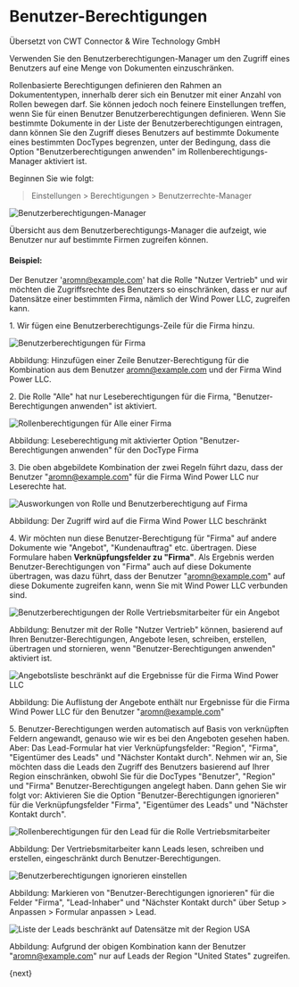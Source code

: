 # Benutzer-Berechtigungen

<span class="text-muted contributed-by">Übersetzt von CWT Connector & Wire Technology GmbH</span> 

Verwenden Sie den Benutzerberechtigungen-Manager um den Zugriff eines Benutzers auf eine Menge von Dokumenten einzuschränken.

Rollenbasierte Berechtigungen definieren den Rahmen an Dokumententypen, innerhalb derer sich ein Benutzer mit einer Anzahl von Rollen bewegen darf. Sie können jedoch noch feinere Einstellungen treffen, wenn Sie für einen Benutzer Benutzerberechtigungen definieren. Wenn Sie bestimmte Dokumente in der Liste der Benutzerberechtigungen eintragen, dann können Sie den Zugriff dieses Benutzers auf bestimmte Dokumente eines bestimmten DocTypes begrenzen, unter der Bedingung, dass die Option "Benutzerberechtigungen anwenden" im Rollenberechtigungs-Manager aktiviert ist.

Beginnen Sie wie folgt:

> Einstellungen > Berechtigungen > Benutzerrechte-Manager

<img src="{{docs_base_url}}/assets/img/users-and-permissions/user-permissions-company.png" class="img-responsive" alt="Benutzerberechtigungen-Manager">

Übersicht aus dem Benutzerberechtigungs-Manager die aufzeigt, wie Benutzer nur auf bestimmte Firmen zugreifen können.

#### Beispiel:

Der Benutzer 'aromn@example.com' hat die Rolle "Nutzer Vertrieb" und wir möchten die Zugriffsrechte des Benutzers so einschränken, dass er nur auf Datensätze einer bestimmten Firma, nämlich der Wind Power LLC, zugreifen kann.

1\. Wir fügen eine Benutzerberechtigungs-Zeile für die Firma hinzu.

<img src="{{docs_base_url}}/assets/img/users-and-permissions/user-permission-user-limited-by-company.png"
		class="img-responsive" alt="Benutzerberechtigungen für Firma">

Abbildung: Hinzufügen einer Zeile Benutzer-Berechtigung für die Kombination aus dem Benutzer aromn@example.com und der Firma Wind Power LLC.

2\. Die Rolle "Alle" hat nur Leseberechtigungen für die Firma, "Benutzer-Berechtigungen anwenden" ist aktiviert.

<img src="{{docs_base_url}}/assets/img/users-and-permissions/user-permissions-company-role-all.png"
			class="img-responsive" alt="Rollenberechtigungen für Alle einer Firma">

Abbildung: Leseberechtigung mit aktivierter Option "Benutzer-Berechtigungen anwenden" für den DocType Firma

3\. Die oben abgebildete Kombination der zwei Regeln führt dazu, dass der Benutzer "aromn@example.com" für die Firma Wind Power LLC nur Leserechte hat.

<img src="{{docs_base_url}}/assets/img/users-and-permissions/user-permissions-company-wind-power-llc.png"
			class="img-responsive" alt="Ausworkungen von Rolle und Benutzerberechtigung auf Firma">

Abbildung: Der Zugriff wird auf die Firma Wind Power LLC beschränkt

4\. Wir möchten nun diese Benutzer-Berechtigung für "Firma" auf andere Dokumente wie "Angebot", "Kundenauftrag" etc. übertragen. Diese Formulare haben **Verknüpfungsfelder zu "Firma"**. Als Ergebnis werden Benutzer-Berechtigungen von "Firma" auch auf diese Dokumente übertragen, was dazu führt, dass der Benutzer "aromn@example.com" auf diese Dokumente zugreifen kann, wenn Sie mit Wind Power LLC verbunden sind.

<img src="{{docs_base_url}}/assets/img/users-and-permissions/user-permissions-quotation-sales-user.png"
			class="img-responsive" alt="Benutzerberechtigungen der Rolle Vertriebsmitarbeiter für ein Angebot">
			
Abbildung: Benutzer mit der Rolle "Nutzer Vertrieb" können, basierend auf Ihren Benutzer-Berechtigungen, Angebote lesen, schreiben, erstellen, übertragen und stornieren, wenn "Benutzer-Berechtigungen anwenden" aktiviert ist.
			
<img src="{{docs_base_url}}/assets/old_images/erpnext/user-permissions-quotation-list.png"
		class="img-responsive" alt="Angebotsliste beschränkt auf die Ergebnisse für die Firma Wind Power LLC">

Abbildung: Die Auflistung der Angebote enthält nur Ergebnisse für die Firma Wind Power LLC für den Benutzer "aromn@example.com"

5\. Benutzer-Berechtigungen werden automatisch auf Basis von verknüpften Feldern angewandt, genauso wie wir es bei den Angeboten gesehen haben. Aber: Das Lead-Formular hat vier Verknüpfungsfelder: "Region", "Firma", "Eigentümer des Leads" und "Nächster Kontakt durch". Nehmen wir an, Sie möchten dass die Leads den Zugriff des Benutzers basierend auf Ihrer Region einschränken, obwohl Sie für die DocTypes "Benutzer", "Region" und "Firma" Benutzer-Berechtigungen angelegt haben. Dann gehen Sie wir folgt vor: Aktivieren Sie die Option "Benutzer-Berechtigungen ignorieren" für die Verknüpfungsfelder "Firma", "Eigentümer des Leads" und "Nächster Kontakt durch".

<img src="{{docs_base_url}}/assets/img/users-and-permissions/user-permissions-lead-role-permissions.png"
			class="img-responsive" alt="Rollenberechtigungen für den Lead für die Rolle Vertriebsmitarbeiter">

Abbildung: Der Vertriebsmitarbeiter kann Leads lesen, schreiben und erstellen, eingeschränkt durch Benutzer-Berechtigungen.

<img src="{{docs_base_url}}/assets/img/users-and-permissions/user-permissions-ignore-user-permissions.png"
			class="img-responsive" alt="Benutzerberechtigungen ignorieren einstellen">

Abbildung: Markieren von "Benutzer-Berechtigungen ignorieren" für die Felder "Firma", "Lead-Inhaber" und "Nächster Kontakt durch" über Setup > Anpassen > Formular anpassen > Lead.

<img src="{{docs_base_url}}/assets/old_images/erpnext/user-permissions-lead-based-on-territory.png"
			class="img-responsive" alt="Liste der Leads beschränkt auf Datensätze mit der Region USA">

Abbildung: Aufgrund der obigen Kombination kann der Benutzer "aromn@example.com" nur auf Leads der Region "United States" zugreifen.

{next}
